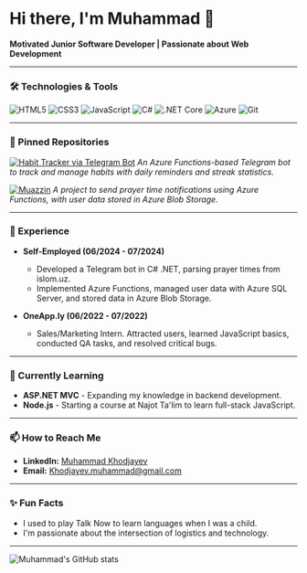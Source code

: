 # Hi there, I'm Muhammad 👋

**Motivated Junior Software Developer | Passionate about Web Development**

---

### 🛠️ Technologies & Tools

![HTML5](https://img.shields.io/badge/-HTML5-E34F26?logo=html5&logoColor=fff)
![CSS3](https://img.shields.io/badge/-CSS3-1572B6?logo=css3&logoColor=fff)
![JavaScript](https://img.shields.io/badge/-JavaScript-F7DF1E?logo=javascript&logoColor=fff)
![C#](https://img.shields.io/badge/-C%23-239120?logo=c-sharp&logoColor=fff)
![.NET Core](https://img.shields.io/badge/-.NET_Core-512BD4?logo=dotnet&logoColor=fff)
![Azure](https://img.shields.io/badge/-Azure-0078D4?logo=microsoft-azure&logoColor=fff)
![Git](https://img.shields.io/badge/-Git-F05032?logo=git&logoColor=fff)

---

### 📌 Pinned Repositories

[![Habit Tracker via Telegram Bot](https://github-readme-stats.vercel.app/api/pin/?username=muhammadhafiz18&repo=HabitTracker)](https://github.com/muhammadhafiz18/HabitTracker)
*An Azure Functions-based Telegram bot to track and manage habits with daily reminders and streak statistics.*

[![Muazzin](https://github-readme-stats.vercel.app/api/pin/?username=muhammadhafiz18&repo=muazzin)](https://github.com/muhammadhafiz18/muazzin)
*A project to send prayer time notifications using Azure Functions, with user data stored in Azure Blob Storage.*

---

### 💼 Experience

- **Self-Employed (06/2024 - 07/2024)**
  - Developed a Telegram bot in C# .NET, parsing prayer times from islom.uz.
  - Implemented Azure Functions, managed user data with Azure SQL Server, and stored data in Azure Blob Storage.

- **OneApp.ly (06/2022 - 07/2022)**
  - Sales/Marketing Intern. Attracted users, learned JavaScript basics, conducted QA tasks, and resolved critical bugs.

---

### 🌱 Currently Learning

- **ASP.NET MVC** - Expanding my knowledge in backend development.
- **Node.js** - Starting a course at Najot Ta'lim to learn full-stack JavaScript.

---

### 📫 How to Reach Me

- **LinkedIn:** [Muhammad Khodjayev](https://www.linkedin.com/in/muhammad-khodjayev)
- **Email:** Khodjayev.muhammad@gmail.com

---

### ✨ Fun Facts

- I used to play Talk Now to learn languages when I was a child.
- I'm passionate about the intersection of logistics and technology.

---

![Muhammad's GitHub stats](https://github-readme-stats.vercel.app/api?username=muhammadhafiz18&show_icons=true&theme=radical)
